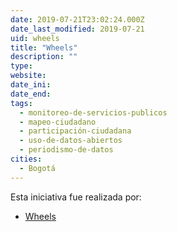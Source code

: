 ```yaml
---
date: 2019-07-21T23:02:24.000Z
date_last_modified: 2019-07-21
uid: wheels
title: "Wheels"
description: ""
type: 
website: 
date_ini: 
date_end: 
tags:
  - monitoreo-de-servicios-publicos
  - mapeo-ciudadano
  - participación-ciudadana
  - uso-de-datos-abiertos
  - periodismo-de-datos
cities: 
  - Bogotá
---
```


Esta iniciativa fue realizada por:

- [Wheels](/organizaciones/wheels)
